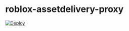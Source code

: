 # roblox-assetdelivery-proxy
[![Deploy](https://button.deta.dev/1/svg)](https://go.deta.dev/deploy?repo=https://github.com/megakookie/roblox-assetdelivery-proxy/)
